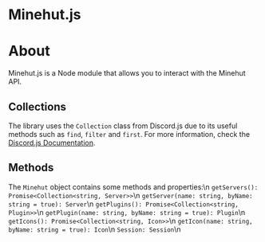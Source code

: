 # Minehut.js

# About
Minehut.js is a Node module that allows you to interact with the Minehut API.

## Collections
The library uses the `Collection` class from Discord.js due to its useful methods such as `find`, `filter` and `first`. For more information, check the [Discord.js Documentation](https://discord.js.org/#/docs/collection/master/class/Collection).

## Methods
The `Minehut` object contains some methods and properties:\n
`getServers(): Promise<Collection<string, Server>>`\n
`getServer(name: string, byName: string = true): Server`\n
`getPlugins(): Promise<Collection<string, Plugin>>`\n
`getPlugin(name: string, byName: string = true): Plugin`\n
`getIcons(): Promise<Collection<string, Icon>>`\n
`getIcon(name: string, byName: string = true): Icon`\n
`Session: Session`\n